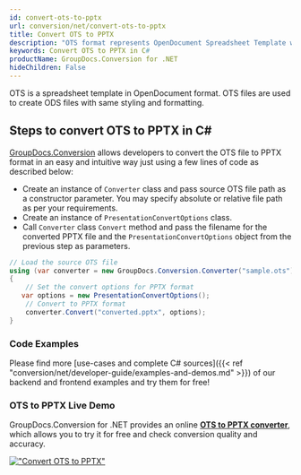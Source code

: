 ```yaml
---
id: convert-ots-to-pptx
url: conversion/net/convert-ots-to-pptx
title: Convert OTS to PPTX
description: "OTS format represents OpenDocument Spreadsheet Template with .ots extension. Learn how to convert OTS to PPTX file programmatically in C# language using GroupDocs.Conversion for .NET library."
keywords: Convert OTS to PPTX in C#
productName: GroupDocs.Conversion for .NET
hideChildren: False
---
```


OTS is a spreadsheet template in OpenDocument format. OTS files are used to create ODS files with same styling and formatting.

## Steps to convert OTS to PPTX in C#

[GroupDocs.Conversion](https://products.groupdocs.com/conversion/net) allows developers to convert the OTS file to PPTX format in an easy and intuitive way just using a few lines of code as described below:

* Create an instance of `Converter` class and pass source OTS file path as a constructor parameter. You may specify absolute or relative file path as per your requirements. 
* Create an instance of `PresentationConvertOptions` class.
* Call `Converter` class `Convert` method and pass the filename for the converted PPTX file and the `PresentationConvertOptions` object from the previous step as parameters.

```csharp
// Load the source OTS file
using (var converter = new GroupDocs.Conversion.Converter("sample.ots"))
{
    // Set the convert options for PPTX format
   var options = new PresentationConvertOptions();
    // Convert to PPTX format
    converter.Convert("converted.pptx", options);
}
```

### Code Examples

Please find more [use-cases and complete C# sources]({{< ref "conversion/net/developer-guide/examples-and-demos.md" >}}) of our backend and frontend examples and try them for free!

### OTS to PPTX Live Demo

GroupDocs.Conversion for .NET provides an online [**OTS to PPTX converter**](https://products.groupdocs.app/conversion/ots-to-pptx), which allows you to try it for free and check conversion quality and accuracy.

[!["Convert OTS to PPTX"](conversion/net/images/convert-to-pptx/convert-ots-to-pptx.png)](https://products.groupdocs.app/conversion/ots-to-pptx)